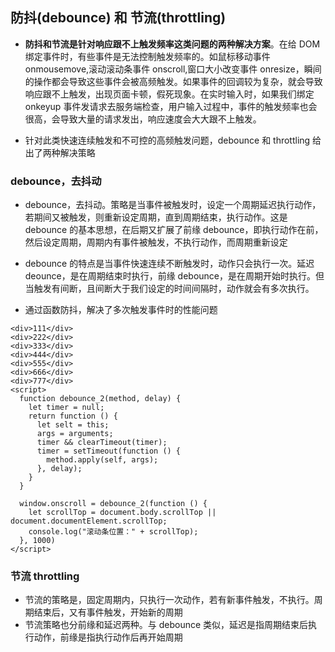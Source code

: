 ## 防抖(debounce) 和 节流(throttling)

- **防抖和节流是针对响应跟不上触发频率这类问题的两种解决方案**。在给 DOM 绑定事件时，有些事件是无法控制触发频率的。如鼠标移动事件 onmousemove,滚动滚动条事件 onscroll,窗口大小改变事件 onresize，瞬间的操作都会导致这些事件会被高频触发。如果事件的回调较为复杂，就会导致响应跟不上触发，出现页面卡顿，假死现象。在实时输入时，如果我们绑定 onkeyup 事件发请求去服务端检查，用户输入过程中，事件的触发频率也会很高，会导致大量的请求发出，响应速度会大大跟不上触发。

- 针对此类快速连续触发和不可控的高频触发问题，debounce 和 throttling 给出了两种解决策略

### debounce，去抖动

- debounce，去抖动。策略是当事件被触发时，设定一个周期延迟执行动作，若期间又被触发，则重新设定周期，直到周期结束，执行动作。这是 debounce 的基本思想，在后期又扩展了前缘 debounce，即执行动作在前，然后设定周期，周期内有事件被触发，不执行动作，而周期重新设定

- debounce 的特点是当事件快速连续不断触发时，动作只会执行一次。延迟 deounce，是在周期结束时执行，前缘 debounce，是在周期开始时执行。但当触发有间断，且间断大于我们设定的时间间隔时，动作就会有多次执行。

- 通过函数防抖，解决了多次触发事件时的性能问题

```
<div>111</div>
<div>222</div>
<div>333</div>
<div>444</div>
<div>555</div>
<div>666</div>
<div>777</div>
<script>
  function debounce_2(method, delay) {
    let timer = null;
    return function () {
      let selt = this;
      args = arguments;
      timer && clearTimeout(timer);
      timer = setTimeout(function () {
        method.apply(self, args);
      }, delay);
    }
  }

  window.onscroll = debounce_2(function () {
    let scrollTop = document.body.scrollTop || document.documentElement.scrollTop;
    console.log("滚动条位置：" + scrollTop);
  }, 1000)
</script>
```

### 节流 throttling

- 节流的策略是，固定周期内，只执行一次动作，若有新事件触发，不执行。周期结束后，又有事件触发，开始新的周期
- 节流策略也分前缘和延迟两种。与 debounce 类似，延迟是指周期结束后执行动作，前缘是指执行动作后再开始周期
